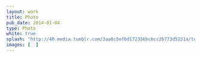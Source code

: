 ```yaml
---
layout: work
title: Photo
pub_date: 2014-01-04
type: Photo
white: true
splash: "http://40.media.tumblr.com/3aa8c5ef6d172356bcbcc2b773d5231a/tumblr_nueumw5JlN1s771xno3_500.jpg"
images: [  ]
---
```

